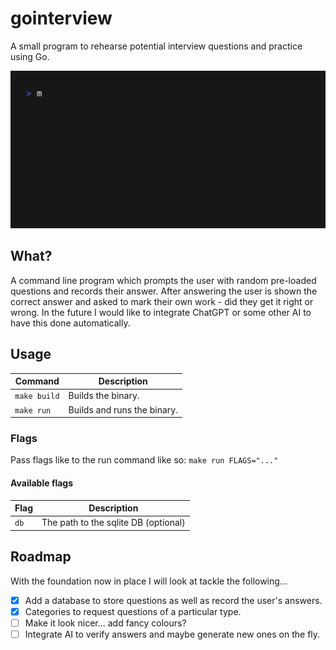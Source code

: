 # gointerview

A small program to rehearse potential interview questions and practice using Go.

![Demo GIF](https://raw.githubusercontent.com/mattkibbler/gointerview/refs/heads/main/demo/demo.gif)

## What?

A command line program which prompts the user with random pre-loaded questions and records their answer. After answering the user is shown the correct answer and asked to mark their own work - did they get it right or wrong. In the future I would like to integrate ChatGPT or some other AI to have this done automatically.

## Usage

| Command          | Description                      |
|------------------|----------------------------------|
| `make build`     | Builds the binary.               |
| `make run`       | Builds and runs the binary.      |

### Flags

Pass flags like to the run command like so: `make run FLAGS="..."`

#### Available flags

| Flag         | Description                             |
|--------------|-----------------------------------------|
| `db`         | The path to the sqlite DB (optional)    |




## Roadmap

With the foundation now in place I will look at tackle the following...

- [x] Add a database to store questions as well as record the user's answers.
- [x] Categories to request questions of a particular type.
- [ ] Make it look nicer... add fancy colours?
- [ ] Integrate AI to verify answers and maybe generate new ones on the fly.
